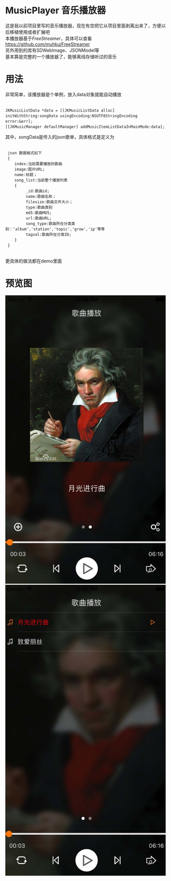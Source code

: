 # MusicPlayer 音乐播放器
这是我以前项目里写的音乐播放器，现在有空把它从项目里面剥离出来了，方便以后移植使用或者扩展吧    
本播放器基于*FreeStreamer*，具体可以查看<https://github.com/muhku/FreeStreamer>  
另外用到的库有SDWebImage、JSONModel等   
基本算是完整的一个播放器了，能够离线存储听过的音乐   
# 用法
非常简单，该播放器是个单例，放入data对象就能自动播放
<p><code>
JKMusicListData *data = [[JKMusicListData alloc] initWithString:songData usingEncoding:NSUTF8StringEncoding error:&err];   
[[JKMusicManager defaultManager] addMusicItemListDataInMainMode:data];  
</code><p>
其中，songData是传入的json歌单，具体格式是定义为
 <p><code>
 json 数据格式如下  
 {   
	index:当前需要播放的歌曲  
	image:图片URL;  
	name:标题；   
	song_list:当前整个播放列表    
	{   
		 _id:歌曲id;   
		 name:歌曲名称； 
		 filesize:歌曲文件大小；  
		 type:歌曲类别   
		 md5:歌曲MD5;   
		 url:歌曲URL;   
		 song_type:歌曲所在分类类别：‘album’,'station','topic','grow','ip'等等   
		 tagval:歌曲所在分类ID;   
	}   
 }  
 </code></p>  
 更具体的做法都在demo里面
 
 # 预览图
 ![image](https://github.com/spxvszero/MusicPlayer/blob/master/ScreenShot/1.jpg)
 ![image](https://github.com/spxvszero/MusicPlayer/blob/master/ScreenShot/2.jpg)  
